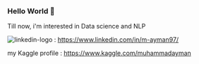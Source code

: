 ### Hello World 👋

Till now, i'm interested in Data science and NLP 

![linkedin-logo]({https://img.shields.io/badge/LinkedIn-0077B5?style=for-the-badge&logo=linkedin&logoColor=white}) : https://www.linkedin.com/in/m-ayman97/



my Kaggle profile : https://www.kaggle.com/muhammadayman

<!--
**muhammadayman97/muhammadayman97** is a ✨ _special_ ✨ repository because its `README.md` (this file) appears on your GitHub profile.

Here are some ideas to get you started:

- 🔭 I’m currently working on ...
- 🌱 I’m currently learning ...
- 👯 I’m looking to collaborate on ...
- 🤔 I’m looking for help with ...
- 💬 Ask me about ...
- 📫 How to reach me: ...
- 😄 Pronouns: ...
- ⚡ Fun fact: ...
-->
